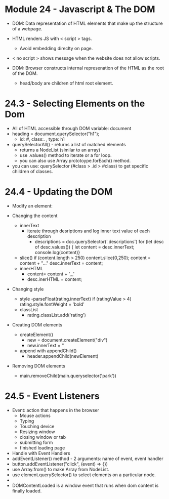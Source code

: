 # Module 24 - Javascript & The DOM

- DOM: Data representation of HTML elements that make up the structure of a webpage.
- HTML renders JS with < script > tags.
    - Avoid embedding direclty on page.
- < no script > shows message when the website does not allow scripts.

- DOM:   Browser constructs internal represenation of the HTML as the root of the DOM.
    - head/body are children of html root element.

# 24.3 - Selecting Elements on the Dom

- All of HTML accessible through DOM variable: document
- heading = document.querySelector("h1");
    - id: #, class:. , type: h1
- querySelectorAll() - returns a list of matched elements
    - returns a NodeList (similar to an array)
    - use .values() method to iterate or a for loop.
    - you can also use Array.prototoype.forEach() method.
- you can use: querySelector (#class > .id > #class) to get specific children of classes.

# 24.4 - Updating the DOM

- Modify an element:

- Changing the content
    - innerText
        - iterate through desriptions and log inner text value of each description
            - descriptions = doc.querySelector('.descriptions')
                for (let desc of desc.values()) {
                let content = desc.innerText;
                console.log(content)}
    - slice()
        if (content.length > 250) content.slice(0,250); content = content + "..."
        desc.innerText = content;
    - innerHTML
        - content= content + '<a href=''>...</a>'
        - desc.inerHTML = content;

- Changing style
    - style
        -parseFloat(rating.innerText) if (ratingValue > 4) rating.style.fontWeight = 'bold'
    - classList
        - rating.classList.add('rating')

- Creating DOM elements
    - createElement()
        - new = document.createElement("div")
        - new.innerText = ''
    - append with appendChild()
        - header.appendChild(newElement)

- Removing DOM elements
    - main.removeChild(main.queryselector('park'))

# 24.5 - Event Listeners

- Event: action that happens in the browser
    - Mouse actions
    - Typing
    - Touching device
    - Resizing window
    - closing window or tab
    - submitting form
    - finished loading page
- Handle with Event  Handlers
- addEventListener() method - 2 arguments: name of event, event handler
- button.addEventListener("click", (event) => {})
- use Array.from() to make Array from NodeList.
- use element.querySelector() to select elements on a particular node.
- 
- DOMContentLoaded is a window event that runs when dom content is finally loaded.
